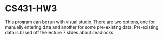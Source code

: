 # CS431-HW3
This program can be run with visual studio. There are two options, one for manually entering data and another for some pre-existing data. Pre-existing data is based off the lecture 7 slides about deadlocks
